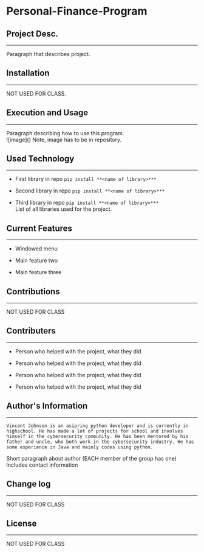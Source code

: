 # Personal-Finance-Program

## Project Desc.
---

Paragraph that describes project.  


## Installation
---

NOT USED FOR CLASS.  


## Execution and Usage
---

Paragraph describing how to use this program.  
![image](**<relative path here>**) Note, image has to be in repository.  


## Used Technology
---

+ First library in repo
`pip install **<name of library>***`  

+ Second library in repo
`pip install **<name of library>***`  

+ Third library in repo
`pip install **<name of library>***`  
List of all libraries used for the project.  


## Current Features
---

+ Windowed menu

+ Main feature two

+ Main feature three  


## Contributions
---
NOT USED FOR CLASS


## Contributers
---

+ Person who helped with the project, what they did

+ Person who helped with the project, what they did

+ Person who helped with the project, what they did

+ Person who helped with the project, what they did  


## Author's Information
---
    Vincent Johnson is an asipring python developer and is currently in highschool. He has made a lot of projects for school and involves himself in the cybersecurity community. He has been mentored by his father and uncle, who both work in the cybersecurity industry. He has some experience in Java and mainly codes using python.
    
Short paragraph about author (EACH member of the group has one)
Includes contact information


## Change log
---
NOT USED FOR CLASS


## License
---
NOT USED FOR CLASS